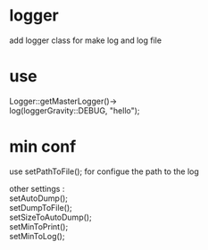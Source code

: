 # logger
add logger class for make log and log file

# use
Logger::getMasterLogger()-><br>
log(loggerGravity::DEBUG, "hello");<br>

# min conf
use setPathToFile(); for configue the path to the log<br>

other settings :<br>
setAutoDump();<br>
setDumpToFile();<br>
setSizeToAutoDump();<br>
setMinToPrint();<br>
setMinToLog();<br>
